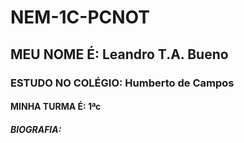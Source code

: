 # NEM-1C-PCNOT 
## MEU NOME É: Leandro T.A. Bueno 
### ESTUDO NO COLÉGIO: Humberto de Campos 
#### MINHA TURMA É: 1ªc 
##### BIOGRAFIA:
